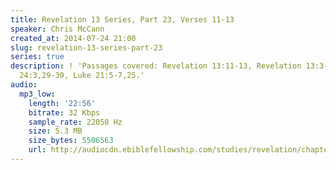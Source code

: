 ```yaml
---
title: Revelation 13 Series, Part 23, Verses 11-13
speaker: Chris McCann
created_at: 2014-07-24 21:00
slug: revelation-13-series-part-23
series: true
description: ! 'Passages covered: Revelation 13:11-13, Revelation 13:3-4,8, Matthew
  24:3,29-30, Luke 21:5-7,25.'
audio:
  mp3_low:
    length: '22:56'
    bitrate: 32 Kbps
    sample_rate: 22050 Hz
    size: 5.3 MB
    size_bytes: 5506563
    url: http://audiocdn.ebiblefellowship.com/studies/revelation/chapter-13/2014.07.24_McCann_-_Revelation_13_Series_Part_23.mp3
---
```

